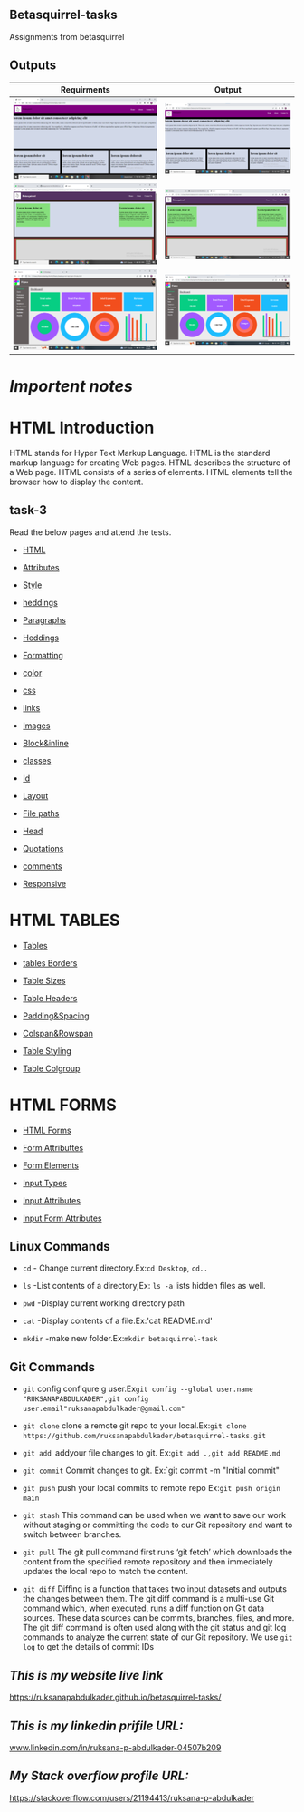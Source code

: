 ## Betasquirrel-tasks

Assignments from betasquirrel

## Outputs

|Requirments                                  |Output
|--------------------------------------------|----------------------------------------|
|![task-1](images/requirments/task-1-requirment.png)|![task-1](images/output/task-1-output.png)     |
|![task-2](images/requirments/tas-2-requirment.png) |![task-2](images/output/task-2-output.png)     |
|![task-4](images/requirments/task-4-requirment.png)|![task-4](images/output/task-4-output.png)
# _Importent notes_

# HTML Introduction    

HTML stands for Hyper Text Markup Language.
HTML is the standard markup language for creating Web pages.
HTML describes the structure of a Web page.
HTML consists of a series of elements.
HTML elements tell the browser how to display the content.

## task-3

Read the below pages and attend the tests.

- [HTML](https://www.w3schoools.com/html/default.asp)

- [Attributes](https://www.w3schools.com/html/html_attributes.asp)

- [Style](https://www.w3schools.com/html/html_styles.asp)

- [heddings](https://www.w3schools.com/html/html_headings.asp)

- [Paragraphs](https://www.w3schools.com/html/html_paragraphs.asp)

- [Heddings](https://www.w3schoool.com/html-heddings.asp)

- [Formatting](https://www.w3schools.com/html/html_formatting.asp)

- [color](https://www.w3schools.com/html/html_colors.asp)

- [css](https://www.w3schools.com/html/html_css.asp)

- [links](https://www.w3schoool.com/html-links.asp)

- [Images](https://www.w3schoool.com/html-images.asp)

- [Block&inline](https://www.w3schools.com/html/html_blocks.asp)

- [classes](https://www.w3schools.com/html/html_classes.asp)

- [Id](https://www.w3schools.com/html/html_id.asp)

- [Layout](https://www.w3schools.com/html/html_layout.asp)

- [File paths](https://www.w3schools.com/html/html_filepaths.asp)

- [Head](https://www.w3schools.com/html/html_head.asp)

- [Quotations](https://www.w3schools.com/html/html_quotation_elements.asp)

- [comments](https://www.w3schools.com/html/html_comments.asp)

- [Responsive](https://www.w3schools.com/html/html_responsive.asp)

# HTML TABLES

- [Tables](https://www.w3schools.com/html/html_tables.asp)

- [tables Borders](https://www.w3schools.com/html/html_table_borders.asp)

- [Table Sizes](https://www.w3schools.com/html/html_table_sizes.asp)

- [Table Headers](https://www.w3schools.com/html/html_table_headers.asp)

- [Padding&Spacing](https://www.w3schools.com/html/html_table_padding_spacing.asp)

- [Colspan&Rowspan](https://www.w3schools.com/html/html_table_colspan_rowspan.asp)

- [Table Styling](https://www.w3schools.com/html/html_table_styling.asp)

- [Table Colgroup](https://www.w3schools.com/html/html_table_colgroup.asp)

# HTML FORMS

- [HTML Forms](https://www.w3schools.com/html/html_forms.asp)

- [Form Attributtes](https://www.w3schools.com/html/html_forms_attributes.asp)

- [Form Elements](https://www.w3schools.com/html/html_form_elements.asp)

- [Input Types](https://www.w3schools.com/html/html_form_input_types.asp)

- [Input Attributes](https://www.w3schools.com/html/html_form_attributes.asp)

- [Input Form Attributes](https://www.w3schools.com/html/html_form_attributes_form.asp)

## Linux Commands

- `cd` - Change current directory.Ex:`cd Desktop`, `cd..`

- `ls` -List contents of a directory,Ex: `ls -a` lists hidden files as well.

- `pwd` -Display current working directory path

- `cat` -Display contents of a file.Ex:'cat README.md'

- `mkdir` -make new folder.Ex:`mkdir betasquirrel-task`

## Git Commands

- `git` config confiqure g user.Ex`git config --global user.name "RUKSANAPABDULKADER",git config user.email"ruksanapabdulkader@gmail.com"`

- `git clone` clone a remote git repo to your local.Ex:`git clone https://github.com/ruksanapabdulkader/betasquirrel-tasks.git`

- `git add `addyour file changes to git. Ex:`git add .,git add README.md`

- `git commit` Commit changes to git. Ex:`git commit -m "Initial commit"

- `git push` push your local commits to remote repo Ex:`git push origin main`

- `git stash` This command can be used when we want to save our work without staging or committing the code to our Git repository and want to switch between branches.

- `git pull` The git pull command first runs ‘git fetch’ which downloads the content from the specified remote repository and then immediately updates the local repo to match the content.

- `git diff` Diffing is a function that takes two input datasets and outputs the changes between them. The git diff command is a multi-use Git command which, when executed, runs a diff function on Git data sources. These data sources can be commits, branches, files, and more. The git diff command is often used along with the git status and git log commands to analyze the current state of our Git repository. We use `git log` to get the details of commit IDs

## _This is my website live link_

 https://ruksanapabdulkader.github.io/betasquirrel-tasks/

## _This is my linkedin  prifile URL:_

www.linkedin.com/in/ruksana-p-abdulkader-04507b209

## _My Stack overflow profile URL:_
https://stackoverflow.com/users/21194413/ruksana-p-abdulkader